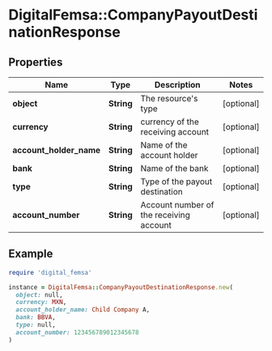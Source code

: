 # DigitalFemsa::CompanyPayoutDestinationResponse

## Properties

| Name | Type | Description | Notes |
| ---- | ---- | ----------- | ----- |
| **object** | **String** | The resource&#39;s type | [optional] |
| **currency** | **String** | currency of the receiving account | [optional] |
| **account_holder_name** | **String** | Name of the account holder | [optional] |
| **bank** | **String** | Name of the bank | [optional] |
| **type** | **String** | Type of the payout destination | [optional] |
| **account_number** | **String** | Account number of the receiving account | [optional] |

## Example

```ruby
require 'digital_femsa'

instance = DigitalFemsa::CompanyPayoutDestinationResponse.new(
  object: null,
  currency: MXN,
  account_holder_name: Child Company A,
  bank: BBVA,
  type: null,
  account_number: 123456789012345678
)
```

